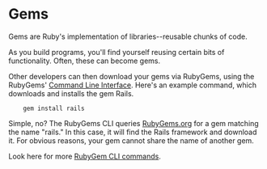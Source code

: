 # Gems

Gems are Ruby's implementation of libraries--reusable chunks of code. 

As you build programs, you'll find yourself reusing certain bits of functionality. Often, these can become gems.

Other developers can then download your gems via RubyGems, using the RubyGems' [Command Line Interface](http://www.google.com). Here's an example command, which downloads and installs the gem Rails.

		gem install rails
		
Simple, no? The RubyGems CLI queries [RubyGems.org](rubygems.org) for a gem matching the name "rails." In this case, it will find the Rails framework and download it. For obvious reasons, your gem cannot share the name of another gem. 

Look here for more [RubyGem CLI commands](http://www.google.com).